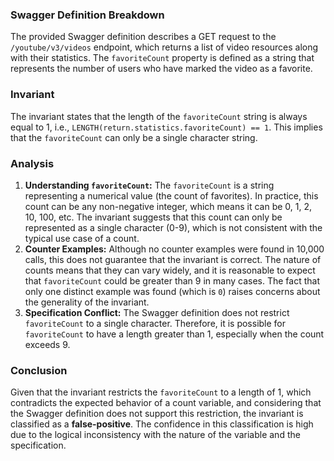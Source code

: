 ### Swagger Definition Breakdown
The provided Swagger definition describes a GET request to the `/youtube/v3/videos` endpoint, which returns a list of video resources along with their statistics. The `favoriteCount` property is defined as a string that represents the number of users who have marked the video as a favorite.

### Invariant
The invariant states that the length of the `favoriteCount` string is always equal to 1, i.e., `LENGTH(return.statistics.favoriteCount) == 1`. This implies that the `favoriteCount` can only be a single character string.

### Analysis
1. **Understanding `favoriteCount`:** The `favoriteCount` is a string representing a numerical value (the count of favorites). In practice, this count can be any non-negative integer, which means it can be 0, 1, 2, 10, 100, etc. The invariant suggests that this count can only be represented as a single character (0-9), which is not consistent with the typical use case of a count.
2. **Counter Examples:** Although no counter examples were found in 10,000 calls, this does not guarantee that the invariant is correct. The nature of counts means that they can vary widely, and it is reasonable to expect that `favoriteCount` could be greater than 9 in many cases. The fact that only one distinct example was found (which is `0`) raises concerns about the generality of the invariant.
3. **Specification Conflict:** The Swagger definition does not restrict `favoriteCount` to a single character. Therefore, it is possible for `favoriteCount` to have a length greater than 1, especially when the count exceeds 9.

### Conclusion
Given that the invariant restricts the `favoriteCount` to a length of 1, which contradicts the expected behavior of a count variable, and considering that the Swagger definition does not support this restriction, the invariant is classified as a **false-positive**. The confidence in this classification is high due to the logical inconsistency with the nature of the variable and the specification.
